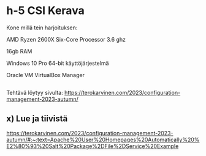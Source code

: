 # h-5 CSI Kerava

Kone millä tein harjoituksen:

AMD Ryzen 2600X Six-Core Processor 3.6 ghz  

16gb RAM  

Windows 10 Pro 64-bit käyttöjärjestelmä  

Oracle VM VirtualBox Manager  

##

Tehtävä löytyy sivulta: https://terokarvinen.com/2023/configuration-management-2023-autumn/

## x)  Lue ja tiivistä  


https://terokarvinen.com/2023/configuration-management-2023-autumn/#:~:text=Apache%20User%20Homepages%20Automatically%20%E2%80%93%20Salt%20Package%2DFile%2DService%20Example  

